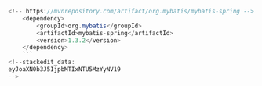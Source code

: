 ```java
<!-- https://mvnrepository.com/artifact/org.mybatis/mybatis-spring -->
    <dependency>
        <groupId>org.mybatis</groupId>
        <artifactId>mybatis-spring</artifactId>
        <version>1.3.2</version>
    </dependency>
    ```
<!--stackedit_data:
eyJoaXN0b3J5IjpbMTIxNTU5MzYyNV19
-->